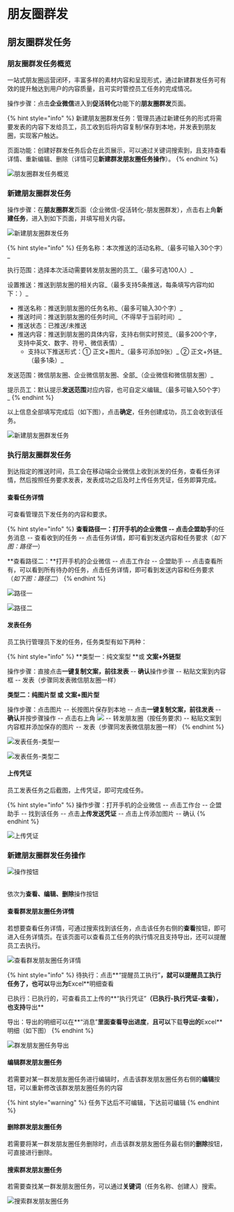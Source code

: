 # 朋友圈群发

## 朋友圈群发任务

### 朋友圈群发任务概览

一站式朋友圈运营闭环，丰富多样的素材内容和呈现形式，通过新建群发任务可有效的提升触达到用户的内容质量，且可实时管控员工任务的完成情况。

操作步骤：点击**企业微信**进入到**促活转化**功能下的**朋友圈群发**页面。

{% hint style="info" %}
新建朋友圈群发任务：管理员通过新建任务的形式将需要发表的内容下发给员工，员工收到后将内容复制/保存到本地，并发表到朋友圈，实现客户触达。

页面功能：创建好群发任务后会在此页展示，可以通过关键词搜索到，且支持查看详情、重新编辑、删除（详情可见**新建群发朋友圈任务操作**）。
{% endhint %}

![朋友圈群发任务概览](../../.gitbook/assets/概览.jpg)

### 新建朋友圈群发任务

操作步骤：在**朋友圈群发**页面（企业微信-促活转化-朋友圈群发），点击右上角**新建任务**，进入到如下页面，并填写相关内容。

![新建朋友圈群发任务](../../.gitbook/assets/新建任务.jpg)

{% hint style="info" %}
任务名称：本次推送的活动名称_（最多可输入30个字）_

执行范围：选择本次活动需要转发朋友圈的员工_（最多可选100人）_

设置推送：推送到朋友圈的相关内容_（最多支持5条推送，每条填写内容均如下：）_

* 推送名称：推送到朋友圈的任务名称_（最多可输入30个字）_
* 推送时间：推送到朋友圈的任务时间_（不得早于当前时间）_
* 推送状态：已推送/未推送
* 推送内容：推送到朋友圈的具体内容，支持右侧实时预览_（最多200个字，支持中英文、数字、符号、微信表情）_
  * 支持以下推送形式：① 正文+图片_（最多可添加9张）_ ② 正文+外链_（最多1条）_

发送范围：微信朋友圈、企业微信朋友圈、全部_（企业微信和微信朋友圈）_

提示员工：默认提示**发送范围**对应内容，也可自定义编辑_（最多可输入50个字）_
{% endhint %}

以上信息全部填写完成后（如下图），点击**确定**，任务创建成功，员工会收到该任务。

![新建朋友圈群发任务](<../../.gitbook/assets/新建任务 (2).jpg>)

### 执行朋友圈群发任务

到达指定的推送时间，员工会在移动端企业微信上收到派发的任务，查看任务详情，然后按照任务要求发表，发表成功之后及时上传任务凭证，任务即算完成。

#### 查看任务详情

可查看管理员下发任务的内容和要求。

{% hint style="info" %}
**查看路径一：**打开手机的企业微信 -- 点击**企盟助手**的任务消息 -- 查看收到的任务 -- 点击任务详情，即可看到发送内容和任务要求（_如下图：路径一_）

**查看路径二：**打开手机的企业微信 -- 点击工作台 -- 企盟助手 -- 点击查看所有，可以看到所有待办的任务，点击任务详情，即可看到发送内容和任务要求 （_如下图：路径二_）
{% endhint %}

![路径一](../../.gitbook/assets/路径1.jpg)

![路径二](<../../.gitbook/assets/路径2 (1).jpg>)

#### 发表任务

员工执行管理员下发的任务，任务类型有如下两种：

{% hint style="info" %}
**类型一：纯文案型 **或 **文案+外链型**

操作步骤：直接点击**一键复制文案，前往发表** -- **确认**操作步骤 -- 粘贴文案到内容框 -- 发表（步骤同发表微信朋友圈一样）

**类型二：纯图片型 **或** 文案+图片型**

操作步骤：点击图片 -- 长按图片保存到本地 -- 点击**一键复制文案，前往发表** -- **确认**并按步骤操作 -- 点击右上角 ![](../../.gitbook/assets/。。。。.png) -- 转发朋友圈（按任务要求) -- 粘贴文案到内容框并添加保存的图片 -- 发表（步骤同发表微信朋友圈一样）
{% endhint %}

![发表任务-类型一](../../.gitbook/assets/发表任务1.png)

![发表任务-类型二](<../../.gitbook/assets/发表任务2 (1).jpg>)

#### 上传凭证

员工发表任务之后截图，上传凭证，即可完成任务。

{% hint style="info" %}
操作步骤：打开手机的企业微信 -- 点击工作台 -- 企盟助手 -- 找到该任务 -- 点击**上传发送凭证** -- 点击上传添加图片 -- 确认
{% endhint %}

![上传凭证](<../../.gitbook/assets/凭证-回执 (1).jpg>)

### 新建朋友圈群发任务操作

![操作按钮](../../.gitbook/assets/客户群群发操作.png)

\
依次为**查看、编辑、删除**操作按钮

#### 查看群发朋友圈任务详情

若想要查看任务详情，可通过搜索找到该任务，点击该任务右侧的**查看**按钮，即可进入任务详情页。在该页面可以查看员工任务的执行情况且支持导出，还可以提醒员工去执行。

![查看群发朋友圈任务详情](../../.gitbook/assets/查看详情.jpg)

{% hint style="info" %}
待执行：点击**“提醒员工执行”**，就可以提醒员工执行任务了，也可以**导出**为**Excel**明细查看

已执行：已执行的，可查看员工上传的**“执行凭证”**（已执行-执行凭证-查看），也支持**导出**

导出：导出的明细可以在**“消息”**里面查看导出进度**，**且可以**下载**导出的**Excel**明细（如下图）
{% endhint %}

![群发朋友圈任务导出](../../.gitbook/assets/导出.jpg)

#### 编辑群发朋友圈任务

若需要对某一群发朋友圈任务进行编辑时，点击该群发朋友圈任务右侧的**编辑**按钮，可以重新修改该群发朋友圈任务的内容

{% hint style="warning" %}
任务下达后不可编辑，下达前可编辑
{% endhint %}

#### 删除群发朋友圈任务

若需要将某一群发朋友圈任务删除时，点击该群发朋友圈任务最右侧的**删除**按钮，可直接进行删除。

#### 搜索群发朋友圈任务

若需要查找某一群发朋友圈任务，可以通过**关键词**（任务名称、创建人）搜索。

![搜索群发朋友圈任务](../../.gitbook/assets/搜索.jpg)
